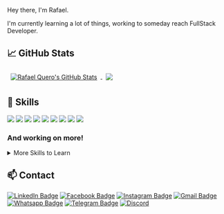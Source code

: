 

Hey there, I'm Rafael.

I'm currently learning a lot of things, working to someday reach FullStack Developer.

## &#x1f4c8; GitHub Stats

<a href="https://github.com/rafaelkero">
	  <img align="center" style="margin:0.5rem" src="https://github-readme-stats.vercel.app/api?username=rafaelkero&show_icons=true&line_height=27&count_private=true&title_color=ffffff&text_color=c9cacc&icon_color=4AB097&bg_color=1A2B34" alt="Rafael Quero's GitHub Stats" />
</a>
<a href="https://github.com/rafaelkero">
	  <img align="center" style="margin:0.5rem" src="https://github-readme-stats.vercel.app/api/top-langs/?username=rafaelkero&title_color=ffffff&text_color=c9cacc&icon_color=4AB197&bg_color=1A2B34" />
</a>
<br>
	
## 💼 Skills

![](https://img.shields.io/badge/Tools-Photoshop-informational?style=flat&logo=Adobe-Photoshop&logoColor=white&color=4AB197)
![](https://img.shields.io/badge/Tools-Figma-informational?style=flat&logo=Figma&logoColor=white&color=4AB197)
![](https://img.shields.io/badge/Tools-Illustrator-informational?style=flat&logo=Adobe-Illustrator&logoColor=white&color=4AB197)
![](https://img.shields.io/badge/Tools-Git-informational?style=flat&logo=Git&logoColor=white&color=4AB197)
![](https://img.shields.io/badge/Tools-GitHub-informational?style=flat&logo=GitHub&logoColor=white&color=4AB197)
![](https://img.shields.io/badge/Code-HTML-informational?style=flat&logo=html5&logoColor=white&color=4AB197)
![](https://img.shields.io/badge/Code-JavaScript-informational?style=flat&logo=JavaScript&logoColor=white&color=4AB197)
![](https://img.shields.io/badge/Code-MySQL-informational?style=flat&logo=MySQL&logoColor=white&color=4AB197)
![](https://img.shields.io/badge/Style-CSS-informational?style=flat&logo=css3&logoColor=white&color=4AB197)
<h3>And working on more! </h3>

<details>
  
<summary>More Skills to Learn</summary>
  
<br>
  
![](https://img.shields.io/badge/Code-Angular-informational?style=flat&logo=angular&logoColor=white&color=4AB197)
![](https://img.shields.io/badge/Tools-Docker-informational?style=flat&logo=docker&logoColor=white&color=4AB197)
![](https://img.shields.io/badge/Code-React-informational?style=flat&logo=react&logoColor=white&color=4AB197)
![](https://img.shields.io/badge/Code-Vue-informational?style=flat&logo=vue&logoColor=white&color=4AB197)
![](https://img.shields.io/badge/Code-Redux-informational?style=flat&logo=Redux&logoColor=white&color=4AB197)
![](https://img.shields.io/badge/Code-TypeScript-informational?style=flat&logo=TypeScript&logoColor=white&color=4AB197)
![](https://img.shields.io/badge/Code-GreenSock-informational?style=flat&logo=GreenSock&logoColor=white&color=4AB197)
![](https://img.shields.io/badge/Code-MongoDB-informational?style=flat&logo=MongoDB&logoColor=white&color=4AB197)
![](https://img.shields.io/badge/Code-CSharp-informational?style=flat&logo=c-sharp&logoColor=white&color=4AB197)
![](https://img.shields.io/badge/Code-.NET-informational?style=flat&logo=.net&logoColor=white&color=4AB197)
![](https://img.shields.io/badge/Tools-NPM-informational?style=flat&logo=npm&logoColor=white&color=4AB197)
![](https://img.shields.io/badge/Tools-Postman-informational?style=flat&logo=Postman&logoColor=white&color=4AB197)
![](https://img.shields.io/badge/Tools-GitLab-informational?style=flat&logo=GitLab&logoColor=white&color=4AB197)

</details>

## 📫 Contact

[![LinkedIn Badge](https://img.shields.io/badge/LinkedIn-Profile?style=flat&logo=linkedin&logoColor=white&color=0D76A8)](https://www.linkedin.com/in/rafaelkero/)
[![Facebook Badge](https://img.shields.io/badge/Facebook-Profile?style=flat&logo=Facebook&logoColor=white&color=035bae)](https://www.facebook.com/rafaelkero)
[![Instagram Badge](https://img.shields.io/badge/Instagram-Profile?style=flat&logo=Instagram&logoColor=white&color=f3126e)](https://www.instagram.com/rafaelkero)
[![Gmail Badge](https://img.shields.io/badge/Gmail-Profile?style=flat&logo=gmail&logoColor=white&color=e14545)](mailto=rafaelkero@gmail.com)
[![Whatsapp Badge](https://img.shields.io/badge/Whatsapp-Profile?style=flat&logo=whatsapp&logoColor=white&color=24b60a)](https://api.whatsapp.com/send?phone=5544991222999)
[![Telegram Badge](https://img.shields.io/badge/Telegram-Profile?style=flat&logo=telegram&logoColor=white&color=0D76A8)](https://t.me/highdb)
[![Discord](https://img.shields.io/badge/Discord-XAPS%233136-informational?style=flat&logo=discord&logoColor=white&color=0a82b6)]()
